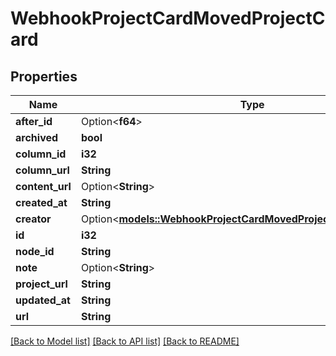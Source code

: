 # WebhookProjectCardMovedProjectCard

## Properties

Name | Type | Description | Notes
------------ | ------------- | ------------- | -------------
**after_id** | Option<**f64**> |  | 
**archived** | **bool** |  | 
**column_id** | **i32** |  | 
**column_url** | **String** |  | 
**content_url** | Option<**String**> |  | [optional]
**created_at** | **String** |  | 
**creator** | Option<[**models::WebhookProjectCardMovedProjectCardAllOfCreator**](webhook_project_card_moved_project_card_allOf_creator.md)> |  | 
**id** | **i32** |  | 
**node_id** | **String** |  | 
**note** | Option<**String**> |  | 
**project_url** | **String** |  | 
**updated_at** | **String** |  | 
**url** | **String** |  | 

[[Back to Model list]](../README.md#documentation-for-models) [[Back to API list]](../README.md#documentation-for-api-endpoints) [[Back to README]](../README.md)


